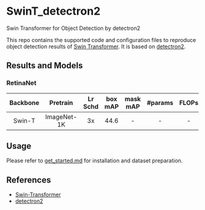 # SwinT_detectron2
Swin Transformer for Object Detection by detectron2

This repo contains the supported code and configuration files to reproduce object detection results of [Swin Transformer](https://arxiv.org/pdf/2103.14030.pdf). It is based on [detectron2](https://github.com/facebookresearch/detectron2).


## Results and Models

### RetinaNet

| Backbone | Pretrain | Lr Schd | box mAP | mask mAP | #params | FLOPs | config | log | model |
| :---: | :---: | :---: | :---: | :---: | :---: | :---: | :---: | :---: |:---: |
| Swin-T | ImageNet-1K | 3x | 44.6| - | - | - | [config](configs/SwinT/retinanet_swint_T_FPN_3x.yaml) | - | - |


## Usage
Please refer to [get_started.md](https://detectron2.readthedocs.io/en/latest/tutorials/getting_started.html) for installation and dataset preparation.

## References
- [Swin-Transformer](https://github.com/microsoft/Swin-Transformer)
- [detectron2](https://github.com/facebookresearch/detectron2)
